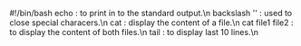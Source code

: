 #!/bin/bash
echo : to print in to the standard output.\n backslash '\' : used to close special characers.\n cat : display the content of a file.\n cat file1 file2 : to display the content of both files.\n tail : to display last 10 lines.\n   
